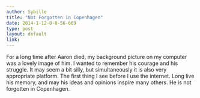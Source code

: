 ```yaml
---
author: Sybille
title: "Not Forgotten in Copenhagen"
date: 2014-1-12-0-0-56-669
type: post
layout: default
link: 
---
```

For a long time after Aaron died, my background picture on my computer was a lovely image of him. I wanted to remember his courage and his struggle. It may seem a bit silly, but simultaneously it is also very appropriate platform. The first thing I see before I use the internet. Long live his memory, and may his ideas and opinions inspire many others. He is not forgotten in Copenhagen.